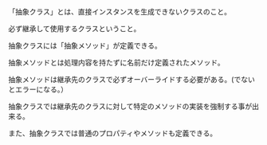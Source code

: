 「抽象クラス」とは、直接インスタンスを生成できないクラスのこと。

必ず継承して使用するクラスということ。

抽象クラスには「抽象メソッド」が定義できる。

抽象メソッドとは処理内容を持たずに名前だけ定義されたメソッド。

抽象メソッドは継承先のクラスで必ずオーバーライドする必要がある。(でないとエラーになる。）

抽象クラスでは継承先のクラスに対して特定のメソッドの実装を強制する事が出来る。

また、抽象クラスでは普通のプロパティやメソッドも定義できる。
